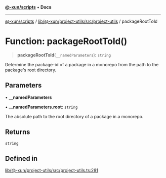 [**@-xun/scripts**](../../../../../../README.md) • **Docs**

***

[@-xun/scripts](../../../../../../README.md) / [lib/@-xun/project-utils/src/project-utils](../README.md) / packageRootToId

# Function: packageRootToId()

> **packageRootToId**(`__namedParameters`): `string`

Determine the package-id of a package in a monorepo from the path to the
package's root directory.

## Parameters

• **\_\_namedParameters**

• **\_\_namedParameters.root**: `string`

The absolute path to the root directory of a package in a monorepo.

## Returns

`string`

## Defined in

[lib/@-xun/project-utils/src/project-utils.ts:281](https://github.com/Xunnamius/xscripts/blob/154567d6fca3f6cf244137e710b029af872e1d9e/lib/@-xun/project-utils/src/project-utils.ts#L281)
